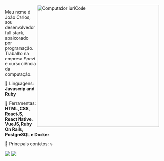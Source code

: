 <img src="https://raw.githubusercontent.com/MicaelliMedeiros/micaellimedeiros/master/image/computer-illustration.png" min-width="400px" max-width="400px" width="400px" align="right" alt="Computador iuriCode">

<p align="left"> 
  Meu nome é João Carlos, sou desenvolvedor full stack, apaixonado por programação.<br>
  Trabalho na empresa Spezi e curso ciência da computação.
</p>

<p align="left">
  🦄 Linguagens: <strong>Javascrip and Ruby</strong>
</p>

<p align="left">
  💼 Ferramentas: <strong>HTML, CSS, ReactJS, React Native, VueJS, Ruby On Rails, PostgreSQL e Docker</strong>
</p>

<p align="left">
  💌 Principais contatos: ⤵️
</p>

<p align="left">
  <a href="mailto:joaocarlopa@gmail.com" alt="Gmail">
  <img src="https://img.shields.io/badge/-Gmail-FF0000?style=flat-square&labelColor=FF0000&logo=gmail&logoColor=white&link=joaocarlopa@gmail.com" /></a>

  <a href="https://www.linkedin.com/in/joaocarlopa" alt="Linkedin">
  <img src="https://img.shields.io/badge/-Linkedin-0e76a8?style=flat-square&logo=Linkedin&logoColor=white&link=https://www.linkedin.com/in/joaocarlopa/" /></a>
</p>  
